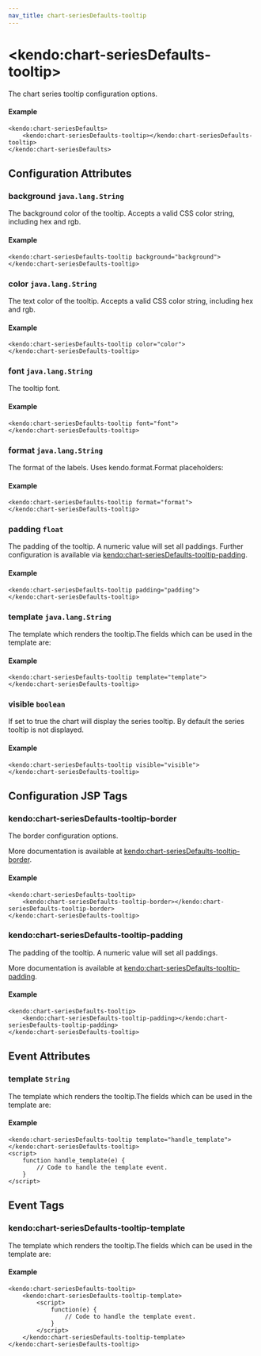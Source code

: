 ```yaml
---
nav_title: chart-seriesDefaults-tooltip
---
```


# \<kendo:chart-seriesDefaults-tooltip\>

The chart series tooltip configuration options.

#### Example
    <kendo:chart-seriesDefaults>
        <kendo:chart-seriesDefaults-tooltip></kendo:chart-seriesDefaults-tooltip>
    </kendo:chart-seriesDefaults>

## Configuration Attributes

### background `java.lang.String`

The background color of the tooltip. Accepts a valid CSS color string, including hex and rgb.

#### Example
    <kendo:chart-seriesDefaults-tooltip background="background">
    </kendo:chart-seriesDefaults-tooltip>

### color `java.lang.String`

The text color of the tooltip. Accepts a valid CSS color string, including hex and rgb.

#### Example
    <kendo:chart-seriesDefaults-tooltip color="color">
    </kendo:chart-seriesDefaults-tooltip>

### font `java.lang.String`

The tooltip font.

#### Example
    <kendo:chart-seriesDefaults-tooltip font="font">
    </kendo:chart-seriesDefaults-tooltip>

### format `java.lang.String`

The format of the labels. Uses kendo.format.Format placeholders:

#### Example
    <kendo:chart-seriesDefaults-tooltip format="format">
    </kendo:chart-seriesDefaults-tooltip>

### padding `float`

The padding of the tooltip. A numeric value will set all paddings. Further configuration is available via [kendo:chart-seriesDefaults-tooltip-padding](#kendo-chart-seriesDefaults-tooltip-padding). 

#### Example
    <kendo:chart-seriesDefaults-tooltip padding="padding">
    </kendo:chart-seriesDefaults-tooltip>

### template `java.lang.String`

The template which renders the tooltip.The fields which can be used in the template are:

#### Example
    <kendo:chart-seriesDefaults-tooltip template="template">
    </kendo:chart-seriesDefaults-tooltip>

### visible `boolean`

If set to true the chart will display the series tooltip. By default the series tooltip is not displayed.

#### Example
    <kendo:chart-seriesDefaults-tooltip visible="visible">
    </kendo:chart-seriesDefaults-tooltip>


##  Configuration JSP Tags

### kendo:chart-seriesDefaults-tooltip-border

The border configuration options.

More documentation is available at [kendo:chart-seriesDefaults-tooltip-border](/api/wrappers/jsp/chart/seriesdefaults-tooltip-border).

#### Example

    <kendo:chart-seriesDefaults-tooltip>
        <kendo:chart-seriesDefaults-tooltip-border></kendo:chart-seriesDefaults-tooltip-border>
    </kendo:chart-seriesDefaults-tooltip>

### kendo:chart-seriesDefaults-tooltip-padding

The padding of the tooltip. A numeric value will set all paddings.

More documentation is available at [kendo:chart-seriesDefaults-tooltip-padding](/api/wrappers/jsp/chart/seriesdefaults-tooltip-padding).

#### Example

    <kendo:chart-seriesDefaults-tooltip>
        <kendo:chart-seriesDefaults-tooltip-padding></kendo:chart-seriesDefaults-tooltip-padding>
    </kendo:chart-seriesDefaults-tooltip>


## Event Attributes

### template `String`

The template which renders the tooltip.The fields which can be used in the template are:


#### Example
    <kendo:chart-seriesDefaults-tooltip template="handle_template">
    </kendo:chart-seriesDefaults-tooltip>
    <script>
        function handle_template(e) {
            // Code to handle the template event.
        }
    </script>

## Event Tags

### kendo:chart-seriesDefaults-tooltip-template

The template which renders the tooltip.The fields which can be used in the template are:


#### Example
    <kendo:chart-seriesDefaults-tooltip>
        <kendo:chart-seriesDefaults-tooltip-template>
            <script>
                function(e) {
                    // Code to handle the template event.
                }
            </script>
        </kendo:chart-seriesDefaults-tooltip-template>
    </kendo:chart-seriesDefaults-tooltip>

